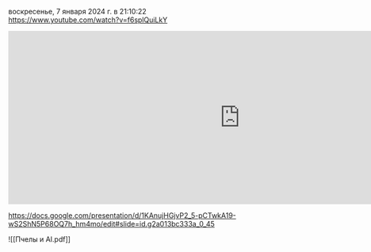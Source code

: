 воскресенье, 7 января 2024 г. в 21:10:22
https://www.youtube.com/watch?v=f6splQuiLkY

<iframe width="934" height="350" src="https://www.youtube.com/embed/f6splQuiLkY" title="2023.12.20 Артём Курапов - Пчеловодство и AI" frameborder="0" allow="accelerometer; autoplay; clipboard-write; encrypted-media; gyroscope; picture-in-picture; web-share" referrerpolicy="strict-origin-when-cross-origin" allowfullscreen></iframe>

https://docs.google.com/presentation/d/1KAnujHGjvP2_5-pCTwkA19-wS2ShN5P68OQ7h_hm4mo/edit#slide=id.g2a013bc333a_0_45

![[Пчелы и AI.pdf]]
